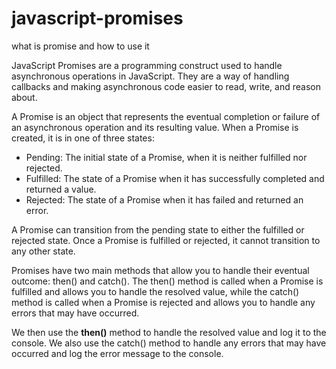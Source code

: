 # javascript-promises
what is promise and how to use it 

<p>JavaScript Promises are a programming construct used to handle asynchronous operations in JavaScript. They are a way of handling callbacks and making asynchronous code easier to read, write, and reason about.</p>

<p>A Promise is an object that represents the eventual completion or failure of an asynchronous operation and its resulting value. When a Promise is created, it is in one of three states:</p>

<ul>
  <li>Pending: The initial state of a Promise, when it is neither fulfilled nor rejected.</li>
  <li>Fulfilled: The state of a Promise when it has successfully completed and returned a value.</li>
  <li>Rejected: The state of a Promise when it has failed and returned an error.</li>
</ul>

<p>A Promise can transition from the pending state to either the fulfilled or rejected state. Once a Promise is fulfilled or rejected, it cannot transition to any other state.</p>

<p>Promises have two main methods that allow you to handle their eventual outcome: then() and catch(). The then() method is called when a Promise is fulfilled and allows you to handle the resolved value, while the catch() method is called when a Promise is rejected and allows you to handle any errors that may have occurred.</p>

<p>We then use the <b>then()</b> method to handle the resolved value and log it to the console. We also use the catch() method to handle any errors that may have occurred and log the error message to the console.</p>
